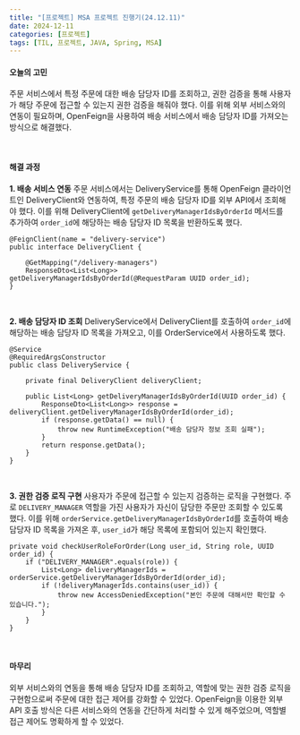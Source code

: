```yaml
---
title: "[프로젝트] MSA 프로젝트 진행기(24.12.11)"
date: 2024-12-11
categories: [프로젝트]
tags: [TIL, 프로젝트, JAVA, Spring, MSA]
---
```



#### 오늘의 고민

주문 서비스에서 특정 주문에 대한 배송 담당자 ID를 조회하고, 권한 검증을 통해 사용자가 해당 주문에 접근할 수 있는지 권한 검증을 해줘야 했다. 이를 위해 외부 서비스와의 연동이 필요하며, OpenFeign을 사용하여 배송 서비스에서 배송 담당자 ID를 가져오는 방식으로 해결했다.

<br />

#### 해결 과정

**1. 배송 서비스 연동**
주문 서비스에서는 DeliveryService를 통해 OpenFeign 클라이언트인 DeliveryClient와 연동하여, 특정 주문의 배송 담당자 ID를 외부 API에서 조회해야 했다. 이를 위해 DeliveryClient에 `getDeliveryManagerIdsByOrderId` 메서드를 추가하여 `order_id`에 해당하는 배송 담당자 ID 목록을 반환하도록 했다.

```
@FeignClient(name = "delivery-service")
public interface DeliveryClient {

    @GetMapping("/delivery-managers")
    ResponseDto<List<Long>> getDeliveryManagerIdsByOrderId(@RequestParam UUID order_id);
}
```

<br />

**2. 배송 담당자 ID 조회**
DeliveryService에서 DeliveryClient를 호출하여 `order_id`에 해당하는 배송 담당자 ID 목록을 가져오고, 이를 OrderService에서 사용하도록 했다.

```
@Service
@RequiredArgsConstructor
public class DeliveryService {

    private final DeliveryClient deliveryClient;

    public List<Long> getDeliveryManagerIdsByOrderId(UUID order_id) {
        ResponseDto<List<Long>> response = deliveryClient.getDeliveryManagerIdsByOrderId(order_id);
        if (response.getData() == null) {
            throw new RuntimeException("배송 담당자 정보 조회 실패");
        }
        return response.getData();
    }
}
```

<br />

**3. 권한 검증 로직 구현**
사용자가 주문에 접근할 수 있는지 검증하는 로직을 구현했다. 주로 `DELIVERY_MANAGER` 역할을 가진 사용자가 자신이 담당한 주문만 조회할 수 있도록 했다. 이를 위해 `orderService.getDeliveryManagerIdsByOrderId`를 호출하여 배송 담당자 ID 목록을 가져온 후, `user_id`가 해당 목록에 포함되어 있는지 확인했다.

```
private void checkUserRoleForOrder(Long user_id, String role, UUID order_id) {
    if ("DELIVERY_MANAGER".equals(role)) {
        List<Long> deliveryManagerIds = orderService.getDeliveryManagerIdsByOrderId(order_id);
        if (!deliveryManagerIds.contains(user_id)) {
            throw new AccessDeniedException("본인 주문에 대해서만 확인할 수 있습니다.");
        }
    }
}
```

<br />

#### 마무리

외부 서비스와의 연동을 통해 배송 담당자 ID를 조회하고, 역할에 맞는 권한 검증 로직을 구현함으로써 주문에 대한 접근 제어를 강화할 수 있었다. OpenFeign을 이용한 외부 API 호출 방식은 다른 서비스와의 연동을 간단하게 처리할 수 있게 해주었으며, 역할별 접근 제어도 명확하게 할 수 있었다.


<br /><br />